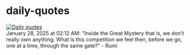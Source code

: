 # daily-quotes
[![Daily quotes](https://github.com/ceepu8/daily-quotes/actions/workflows/daily-quote.yml/badge.svg)](https://github.com/ceepu8/daily-quotes/actions/workflows/daily-quote.yml)<br/>
January 28, 2025 at 02:12 AM: "Inside the Great Mystery that is, we don't really own anything. What is this competition we feel then, before we go, one at a time, through the same gate?" - Rumi
